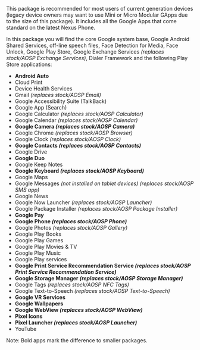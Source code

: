 This package is recommended for most users of current generation devices (legacy device owners may want to use Mini or Micro Modular GApps due to the size of this package). It includes all the Google Apps that come standard on the latest Nexus Phone.

In this package you will find the core Google system base, Google Android Shared Services, off-line speech files, Face Detection for Media, Face Unlock, Google Play Store, Google Exchange Services _(replaces stock/AOSP Exchange Services)_, Dialer Framework and the following Play Store applications:

* **Android Auto**
* Cloud Print
* Device Health Services
* Gmail _(replaces stock/AOSP Email)_
* Google Accessibility Suite (TalkBack)
* Google App (Search)
* Google Calculator _(replaces stock/AOSP Calculator)_
* Google Calendar _(replaces stock/AOSP Calendar)_
* **Google Camera _(replaces stock/AOSP Camera)_**
* Google Chrome _(replaces stock/AOSP Browser)_
* Google Clock _(replaces stock/AOSP Clock)_
* **Google Contacts _(replaces stock/AOSP Contacts)_**
* Google Drive
* **Google Duo**
* Google Keep Notes
* **Google Keyboard _(replaces stock/AOSP Keyboard)_**
* Google Maps
* Google Messages _(not installed on tablet devices) (replaces stock/AOSP SMS app)_
* Google News
* Google Now Launcher _(replaces stock/AOSP Launcher)_
* Google Package Installer _(replaces stock/AOSP Package Installer)_
* **Google Pay**
* **Google Phone _(replaces stock/AOSP Phone)_**
* Google Photos _(replaces stock/AOSP Gallery)_
* Google Play Books
* Google Play Games
* Google Play Movies & TV
* Google Play Music
* Google Play services
* **Google Print Service Recommendation Service _(replaces stock/AOSP Print Service Recommendation Service)_**
* **Google Storage Manager _(replaces stock/AOSP Storage Manager)_**
* Google Tags _(replaces stock/AOSP NFC Tags)_
* Google Text-to-Speech _(replaces stock/AOSP Text-to-Speech)_
* **Google VR Services**
* **Google Wallpapers**
* **Google WebView _(replaces stock/AOSP WebView)_**
* **Pixel Icons**
* **Pixel Launcher _(replaces stock/AOSP Launcher)_**
* YouTube

Note: Bold apps mark the difference to smaller packages.